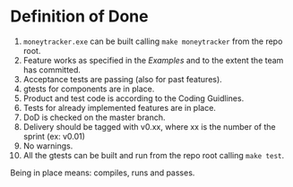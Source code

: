 # Definition of Done

1. `moneytracker.exe` can be built calling `make moneytracker` from the repo
root.
2. Feature works as specified in the *Examples* and to the extent the team has
committed. 
3. Acceptance tests are passing (also for past features).
4. gtests for components are in place.
5. Product and test code is according to the Coding Guidlines.
6. Tests for already implemented features are in place.
7. DoD is checked on the master branch.
8. Delivery should be tagged with v0.xx, where xx is the number of the sprint
(ex: v0.01)
9. No warnings.
10. All the gtests can be built and run from the repo root calling `make test`.

Being in place means: compiles, runs and passes.

